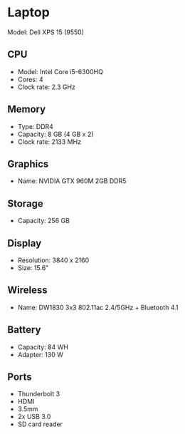 # Laptop

Model: Dell XPS 15 (9550)

## CPU

- Model: Intel Core i5-6300HQ
- Cores: 4
- Clock rate: 2.3 GHz

## Memory

- Type: DDR4
- Capacity: 8 GB (4 GB x 2)
- Clock rate: 2133 MHz

## Graphics

- Name: NVIDIA GTX 960M 2GB DDR5

## Storage

- Capacity: 256 GB

## Display

- Resolution: 3840 x 2160
- Size: 15.6"

## Wireless

- Name: DW1830 3x3 802.11ac 2.4/5GHz + Bluetooth 4.1

## Battery

- Capacity: 84 WH
- Adapter: 130 W

## Ports

- Thunderbolt 3
- HDMI
- 3.5mm
- 2x USB 3.0
- SD card reader
